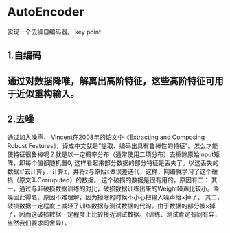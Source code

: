 # AutoEncoder
实现一个去噪自编码器。
key point
## 1.自编码
   通过对数据降唯，解离出高阶特征，这些高阶特征可用于近似重构输入。
   -----------
## 2.去噪
   通过加入噪声，
   Vincent在2008年的论文中《Extracting and Composing Robust Features》，译成中文就是"提取、编码出具有鲁棒性的特征"。怎么才能使特征很鲁棒呢？就是以一定概率分布（通常使用二项分布）去擦除原始input矩阵，即每个值都随机置0,  这样看起来部分数据的部分特征是丢失了。以这丢失的数据x'去计算y，计算z，并将z与原始x做误差迭代，这样，网络就学习了这个破损（原文叫Corruputed）的数据。
   这个破损的数据是很有用的，原因有二：
   其一，通过与非破损数据训练的对比，破损数据训练出来的Weight噪声比较小。降噪因此得名。原因不难理解，因为擦除的时候不小心把输入噪声给×掉了。
   其二，破损数据一定程度上减轻了训练数据与测试数据的代沟。由于数据的部分被×掉了，因而这破损数据一定程度上比较接近测试数据。（训练、测试肯定有同有异，当然我们要求同舍异）。

